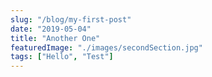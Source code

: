 ```yaml
---
slug: "/blog/my-first-post"
date: "2019-05-04"
title: "Another One"
featuredImage: "./images/secondSection.jpg"
tags: ["Hello", "Test"]
---
```

